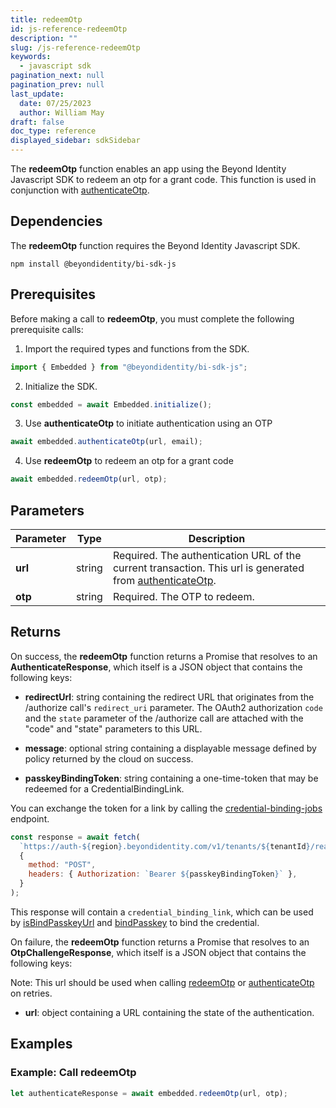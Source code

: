```yaml
---
title: redeemOtp
id: js-reference-redeemOtp
description: ""
slug: /js-reference-redeemOtp
keywords:
  - javascript sdk
pagination_next: null
pagination_prev: null
last_update:
  date: 07/25/2023
  author: William May
draft: false
doc_type: reference
displayed_sidebar: sdkSidebar
---
```


The **redeemOtp** function enables an app using the Beyond Identity Javascript SDK to redeem an otp for a grant code. This function is used in conjunction with [authenticateOtp](js-reference-authenticateOtp).

## Dependencies

The **redeemOtp** function requires the Beyond Identity Javascript SDK.

```
npm install @beyondidentity/bi-sdk-js
```

## Prerequisites

Before making a call to **redeemOtp**, you must complete the following prerequisite calls:

1. Import the required types and functions from the SDK.

  ```javascript
  import { Embedded } from "@beyondidentity/bi-sdk-js";
  ```

2. Initialize the SDK.

  ```javascript
  const embedded = await Embedded.initialize();
  ```

3. Use **authenticateOtp** to initiate authentication using an OTP

  ```javascript
  await embedded.authenticateOtp(url, email);
  ```

4. Use **redeemOtp** to redeem an otp for a grant code

  ```javascript
  await embedded.redeemOtp(url, otp);
  ```

## Parameters

| Parameter | Type | Description |
| --- | --- | --- |
| **url** | string | Required. The authentication URL of the current transaction. This url is generated from [authenticateOtp](js-reference-authenticateOtp). |
| **otp** | string | Required. The OTP to redeem. |

## Returns

On success, the **redeemOtp** function returns a Promise that resolves to an **AuthenticateResponse**, which itself is a JSON object that contains the following keys:

- **redirectUrl**: string containing the redirect URL that originates from the /authorize call's `redirect_uri` parameter. The OAuth2 authorization `code` and the `state` parameter of the /authorize call are attached with the "code" and "state" parameters to this URL.

- **message**: optional string containing a displayable message defined by policy returned by the cloud on success.

- **passkeyBindingToken**: string containing a one-time-token that may be redeemed for a CredentialBindingLink.

You can exchange the token for a link by calling the [credential-binding-jobs](https://developer.beyondidentity.com/api/v1#tag/Credential-Binding-Jobs) endpoint.

```javascript
const response = await fetch(
  `https://auth-${region}.beyondidentity.com/v1/tenants/${tenantId}/realms/${realmId}/applications/${applicationId}/credential-binding-jobs`,
  {
    method: "POST",
    headers: { Authorization: `Bearer ${passkeyBindingToken}` },
  }
);
```

This response will contain a `credential_binding_link`, which can be used by [isBindPasskeyUrl](js-reference-isBindPasskeyUrl) and [bindPasskey](js-reference-bindPasskey) to bind the credential.

On failure, the **redeemOtp** function returns a Promise that resolves to an **OtpChallengeResponse**, which itself is a JSON object that contains the following keys:

Note: This url should be used when calling [redeemOtp](js-reference-redeemOtp) or [authenticateOtp](js-reference-authenticateOtp) on retries.

- **url**: object containing a URL containing the state of the authentication.

## Examples

### Example: Call **redeemOtp**

```javascript
let authenticateResponse = await embedded.redeemOtp(url, otp);
```
